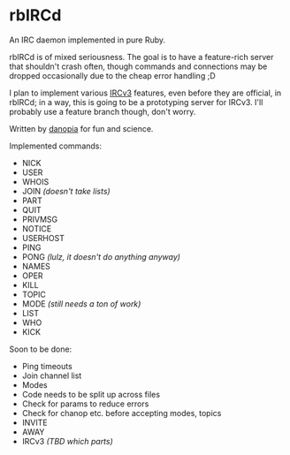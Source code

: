 rbIRCd
======

An IRC daemon implemented in pure Ruby.

rbIRCd is of mixed seriousness. The goal is to have a feature-rich server that
shouldn't crash often, though commands and connections may be dropped
occasionally due to the cheap error handling ;D

I plan to implement various [IRCv3](http://ircv3.atheme.org/) features, even
before they are official, in rbIRCd; in a way, this is going to be a prototyping
server for IRCv3. I'll probably use a feature branch though, don't worry.

Written by [danopia](http://danopia.net) for fun and science.

Implemented commands:
* NICK
* USER
* WHOIS
* JOIN *(doesn't take lists)*
* PART
* QUIT
* PRIVMSG
* NOTICE
* USERHOST
* PING
* PONG *(lulz, it doesn't do anything anyway)*
* NAMES
* OPER
* KILL
* TOPIC
* MODE *(still needs a ton of work)*
* LIST
* WHO
* KICK

Soon to be done:
* Ping timeouts
* Join channel list
* Modes
* Code needs to be split up across files
* Check for params to reduce errors
* Check for chanop etc. before accepting modes, topics
* INVITE
* AWAY
* IRCv3 *(TBD which parts)*
